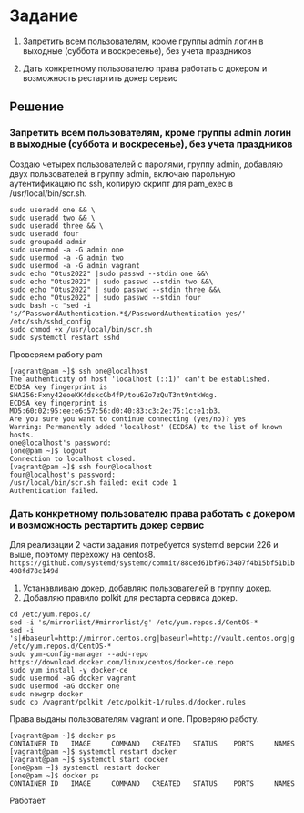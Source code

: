 # Задание

1. Запретить всем пользователям, кроме группы admin логин в выходные (суббота и воскресенье), без учета праздников

2. Дать конкретному пользователю права работать с докером и возможность рестартить докер сервис

## Решение

### Запретить всем пользователям, кроме группы admin логин в выходные (суббота и воскресенье), без учета праздников

Создаю четырех пользователей с паролями, группу admin, добавляю двух пользователей в группу admin, включаю парольную аутентификацию по ssh, копирую скрипт для pam_exec в /usr/local/bin/scr.sh. 

```
sudo useradd one && \
sudo useradd two && \
sudo useradd three && \
sudo useradd four
sudo groupadd admin
sudo usermod -a -G admin one
sudo usermod -a -G admin two
sudo usermod -a -G admin vagrant
sudo echo "Otus2022" |sudo passwd --stdin one &&\
sudo echo "Otus2022" | sudo passwd --stdin two &&\
sudo echo "Otus2022" | sudo passwd --stdin three &&\
sudo echo "Otus2022" | sudo passwd --stdin four
sudo bash -c "sed -i 's/^PasswordAuthentication.*$/PasswordAuthentication yes/' /etc/ssh/sshd_config
sudo chmod +x /usr/local/bin/scr.sh
sudo systemctl restart sshd
```

Проверяем работу pam

```
[vagrant@pam ~]$ ssh one@localhost
The authenticity of host 'localhost (::1)' can't be established.
ECDSA key fingerprint is SHA256:Fxny42eoeKK4dskcGb4fP/tou6Zo7zQuT3nt9ntkWqg.
ECDSA key fingerprint is MD5:60:02:95:ee:e6:57:56:d0:40:83:c3:2e:75:1c:e1:b3.
Are you sure you want to continue connecting (yes/no)? yes
Warning: Permanently added 'localhost' (ECDSA) to the list of known hosts.
one@localhost's password:
[one@pam ~]$ logout
Connection to localhost closed.
[vagrant@pam ~]$ ssh four@localhost
four@localhost's password:
/usr/local/bin/scr.sh failed: exit code 1
Authentication failed.
```

### Дать конкретному пользователю права работать с докером и возможность рестартить докер сервис

Для реализации 2 части задания потребуется systemd версии 226 и выше, поэтому перехожу на centos8. ```https://github.com/systemd/systemd/commit/88ced61bf9673407f4b15bf51b1b408fd78c149d```

1. Устанавливаю докер, добавляю пользователей в группу докер. 
2. Добавляю правило polkit для рестарта сервиса докер. 

```
cd /etc/yum.repos.d/
sed -i 's/mirrorlist/#mirrorlist/g' /etc/yum.repos.d/CentOS-*
sed -i 's|#baseurl=http://mirror.centos.org|baseurl=http://vault.centos.org|g' /etc/yum.repos.d/CentOS-*
sudo yum-config-manager --add-repo https://download.docker.com/linux/centos/docker-ce.repo
sudo yum install -y docker-ce
sudo usermod -aG docker vagrant
sudo usermod -aG docker one
sudo newgrp docker 
sudo cp /vagrant/polkit /etc/polkit-1/rules.d/docker.rules
```

Права выданы пользователям vagrant и one. Проверяю работу.

```
[vagrant@pam ~]$ docker ps
CONTAINER ID   IMAGE     COMMAND   CREATED   STATUS    PORTS     NAMES
[vagrant@pam ~]$ systemctl restart docker
[vagrant@pam ~]$ systemctl start docker
[one@pam ~]$ systemctl restart docker
[one@pam ~]$ docker ps
CONTAINER ID   IMAGE     COMMAND   CREATED   STATUS    PORTS     NAMES
```

Работает
